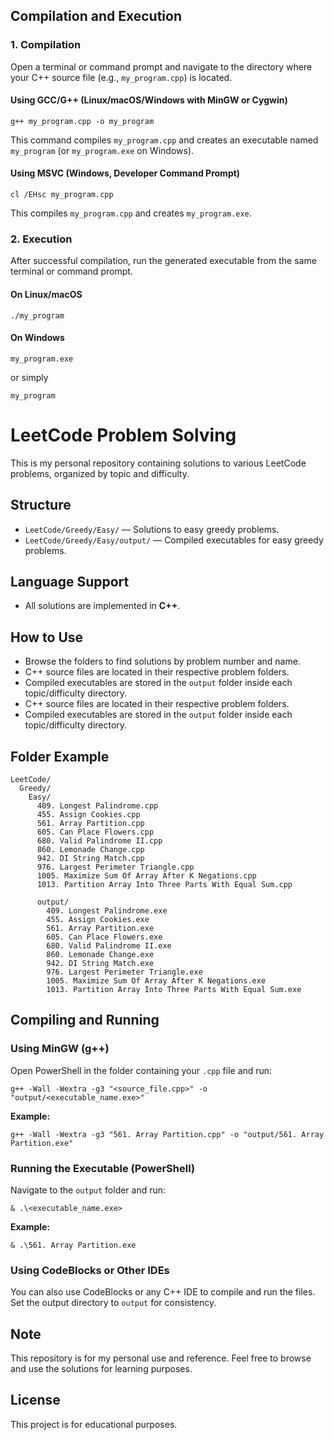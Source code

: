 ## Compilation and Execution

### 1. Compilation

Open a terminal or command prompt and navigate to the directory where your C++ source file (e.g., `my_program.cpp`) is located.

#### Using GCC/G++ (Linux/macOS/Windows with MinGW or Cygwin)

```
g++ my_program.cpp -o my_program
```

This command compiles `my_program.cpp` and creates an executable named `my_program` (or `my_program.exe` on Windows).

#### Using MSVC (Windows, Developer Command Prompt)

```
cl /EHsc my_program.cpp
```

This compiles `my_program.cpp` and creates `my_program.exe`.

### 2. Execution

After successful compilation, run the generated executable from the same terminal or command prompt.

#### On Linux/macOS

```
./my_program
```

#### On Windows

```
my_program.exe
```

or simply

```
my_program
```

# LeetCode Problem Solving

This is my personal repository containing solutions to various LeetCode problems, organized by topic and difficulty.

## Structure

- `LeetCode/Greedy/Easy/` — Solutions to easy greedy problems.
- `LeetCode/Greedy/Easy/output/` — Compiled executables for easy greedy problems.


## Language Support

- All solutions are implemented in **C++**.

## How to Use

- Browse the folders to find solutions by problem number and name.
- C++ source files are located in their respective problem folders.
- Compiled executables are stored in the `output` folder inside each topic/difficulty directory.
- C++ source files are located in their respective problem folders.
- Compiled executables are stored in the `output` folder inside each topic/difficulty directory.

## Folder Example

```
LeetCode/
  Greedy/
    Easy/
      409. Longest Palindrome.cpp
      455. Assign Cookies.cpp
      561. Array Partition.cpp
      605. Can Place Flowers.cpp
      680. Valid Palindrome II.cpp
      860. Lemonade Change.cpp
      942. DI String Match.cpp
      976. Largest Perimeter Triangle.cpp
      1005. Maximize Sum Of Array After K Negations.cpp
      1013. Partition Array Into Three Parts With Equal Sum.cpp

      output/
        409. Longest Palindrome.exe
        455. Assign Cookies.exe
        561. Array Partition.exe
        605. Can Place Flowers.exe
        680. Valid Palindrome II.exe
        860. Lemonade Change.exe
        942. DI String Match.exe
        976. Largest Perimeter Triangle.exe
        1005. Maximize Sum Of Array After K Negations.exe
        1013. Partition Array Into Three Parts With Equal Sum.exe
```

## Compiling and Running

### Using MinGW (g++)

Open PowerShell in the folder containing your `.cpp` file and run:

```
g++ -Wall -Wextra -g3 "<source_file.cpp>" -o "output/<executable_name.exe>"
```

**Example:**

```
g++ -Wall -Wextra -g3 "561. Array Partition.cpp" -o "output/561. Array Partition.exe"
```

### Running the Executable (PowerShell)

Navigate to the `output` folder and run:

```
& .\<executable_name.exe>
```

**Example:**

```
& .\561. Array Partition.exe
```

### Using CodeBlocks or Other IDEs

You can also use CodeBlocks or any C++ IDE to compile and run the files. Set the output directory to `output` for consistency.

## Note
This repository is for my personal use and reference. Feel free to browse and use the solutions for learning purposes.

## License

This project is for educational purposes.
